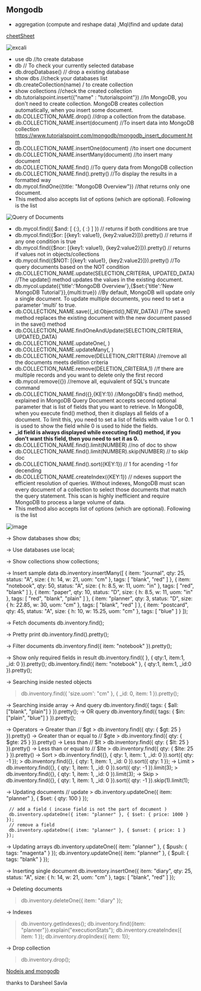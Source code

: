 ## Mongodb

- aggregation (compute and reshape data) ,Mql(find and update data)

[cheetSheet](https://www.mongodb.com/developer/quickstart/cheat-sheet/)

![excali](https://user-images.githubusercontent.com/63317955/125098955-25293900-e0f5-11eb-970d-62d7ca54ddb7.png)

-   use db //to create database
-   db // To check your currently selected database
-   db.dropDatabase() // drop a existing database
-   show dbs //check your databases list
-   db.createCollection(name) / to create collection
-   show collections //check the created collection
-   db.tutorialspoint.insert({"name" : "tutorialspoint"}) //In MongoDB, you don't need to create collection. MongoDB creates collection automatically, when you insert some document.
-   db.COLLECTION_NAME.drop() //drop a collection from the database.
-   db.COLLECTION_NAME.insert(document) //To insert data into MongoDB collection https://www.tutorialspoint.com/mongodb/mongodb_insert_document.htm
-   db.COLLECTION_NAME.insertOne(document) //to insert one document
-   db.COLLECTION_NAME.insertMany(document) //to insert many document
-   db.COLLECTION_NAME.find() //To query data from MongoDB collection
-   db.COLLECTION_NAME.find().pretty() //To display the results in a formatted way
-   db.mycol.findOne({title: "MongoDB Overview"}) //that returns only one document.
-   This method also accepts list of options (which are optional). Following is the list

![Query of Documents](https://user-images.githubusercontent.com/63317955/123526246-22414800-d6f4-11eb-9c74-0e1737f3605b.png)

-   db.mycol.find({ $and: [ {<key1>:<value1>}, { <key2>:<value2>} ] }) // returns if both conditions are true
-   db.mycol.find({$or: [{key1: value1}, {key2:value2}]}).pretty() // returns if any one condition is true
-   db.mycol.find({$nor: [{key1: value1}, {key2:value2}]}).pretty() // returns if values not in objects/collections
-   db.mycol.find({$NOT: [{key1: value1}, {key2:value2}]}).pretty() //To query documents based on the NOT condition
-   db.COLLECTION_NAME.update(SELECTION_CRITERIA, UPDATED_DATA) //The update() method updates the values in the existing document.
-   db.mycol.update({'title':'MongoDB Overview'},{$set:{'title':'New MongoDB Tutorial'}},{multi:true}) //By default, MongoDB will update only a single document. To update multiple documents, you need to set a parameter 'multi' to true.
-   db.COLLECTION_NAME.save({\_id:ObjectId(),NEW_DATA}) //The save() method replaces the existing document with the new document passed in the save() method
-   db.COLLECTION_NAME.findOneAndUpdate(SELECTIOIN_CRITERIA, UPDATED_DATA)
-   db.COLLECTION_NAME.updateOne(<filter>, <update>)
-   db.COLLECTION_NAME.updateMany(<filter>, <update>)
-   db.COLLECTION_NAME.remove(DELLETION_CRITTERIA) //remove all the documents meets dellition criteria
-   db.COLLECTION_NAME.remove(DELETION_CRITERIA,1) //f there are multiple records and you want to delete only the first record
-   db.mycol.remove({}) //remove all, equivalent of SQL's truncate command
-   db.COLLECTION_NAME.find({},{KEY:1}) //MongoDB's find() method, explained in MongoDB Query Document accepts second optional parameter that is list of fields that you want to retrieve. In MongoDB, when you execute find() method, then it displays all fields of a document. To limit this, you need to set a list of fields with value 1 or 0. 1 is used to show the field while 0 is used to hide the fields.
-   **\_id field is always displayed while executing find() method, if you don't want this field, then you need to set it as 0.**
-   db.COLLECTION_NAME.find().limit(NUMBER) //no of doc to show
-   db.COLLECTION_NAME.find().limit(NUMBER).skip(NUMBER) // to skip doc
-   db.COLLECTION_NAME.find().sort({KEY:1}) // 1 for acending -1 for decending
-   db.COLLECTION_NAME.createIndex({KEY:1}) // ndexes support the efficient resolution of queries. Without indexes, MongoDB must scan every document of a collection to select those documents that match the query statement. This scan is highly inefficient and require MongoDB to process a large volume of data.
-   This method also accepts list of options (which are optional). Following is the list

![image](https://user-images.githubusercontent.com/63317955/123527436-2c1b7900-d6fd-11eb-8dcd-9a6e72acc12a.png)

-> Show databases
show dbs;

-> Use databases
use local;

-> Show collections
show collections;

-> Insert sample data
db.inventory.insertMany([
{ item: "journal", qty: 25, status: "A", size: { h: 14, w: 21, uom: "cm" }, tags: [ "blank", "red" ] },
{ item: "notebook", qty: 50, status: "A", size: { h: 8.5, w: 11, uom: "in" }, tags: [ "red", "blank" ] },
{ item: "paper", qty: 10, status: "D", size: { h: 8.5, w: 11, uom: "in" }, tags: [ "red", "blank", "plain" ] },
{ item: "planner", qty: 3, status: "D", size: { h: 22.85, w: 30, uom: "cm" }, tags: [ "blank", "red" ] },
{ item: "postcard", qty: 45, status: "A", size: { h: 10, w: 15.25, uom: "cm" }, tags: [ "blue" ] }
]);

-> Fetch documents
db.inventory.find();

-> Pretty print
db.inventory.find().pretty();

-> Filter documents
db.inventory.find({ item: "notebook" }).pretty();

-> Show only required fields in result
db.inventory.find({ }, { qty:1, item:1, \_id: 0 }).pretty();
db.inventory.find({ item: "notebook" }, { qty:1, item:1, \_id:0 }).pretty();

-> Searching inside nested objects

> db.inventory.find({ 'size.uom': "cm" }, { \_id: 0, item: 1 }).pretty();

-> Searching inside array
-> And query
db.inventory.find({ tags: { $all: ["blank", "plain"] } }).pretty();
-> OR query
db.inventory.find({ tags: { $in: ["plain", "blue"] } }).pretty();

-> Operators
-> Greater than // $gt > db.inventory.find({ qty: { $gt: 25 } }).pretty()
-> Greater than or equal to // $gte > db.inventory.find({ qty: { $gte: 25 } }).pretty()
-> Less than // $lt > db.inventory.find({ qty: { $lt: 25 } }).pretty()
-> Less than or equal to // $lte > db.inventory.find({ qty: { $lte: 25 } }).pretty()
-> Sort > db.inventory.find({}, { qty: 1, item: 1, \_id: 0 }).sort({ qty: -1 }); > db.inventory.find({}, { qty: 1, item: 1, \_id: 0 }).sort({ qty: 1 });
-> Limit > db.inventory.find({}, { qty: 1, item: 1, \_id: 0 }).sort({ qty: -1 }).limit(3); > db.inventory.find({}, { qty: 1, item: 1, \_id: 0 }).limit(3);
-> Skip > db.inventory.find({}, { qty: 1, item: 1, \_id: 0 }).sort({ qty: -1 }).skip(1).limit(1);

-> Updating documents
// update > db.inventory.updateOne({ item: "planner" }, { $set: { qty: 100 } });

     // add a field ( incase field is not the part of document )
     db.inventory.updateOne({ item: "planner" }, { $set: { price: 1000 } });
     // remove a field
     db.inventory.updateOne({ item: "planner" }, { $unset: { price: 1 } });

-> Updating arrays
db.inventory.updateOne({ item: "planner" }, { $push: { tags: "magenta" } });
db.inventory.updateOne({ item: "planner" }, { $pull: { tags: "blank" } });

-> Inserting single document
db.inventory.insertOne({ item: "diary", qty: 25, status: "A", size: { h: 14, w: 21, uom: "cm" }, tags: [ "blank", "red" ] });

-> Deleting documents

> db.inventory.deleteOne({ item: "diary" });

-> Indexes

> db.inventory.getIndexes();
> db.inventory.find({item: "planner"}).explain("executionStats");
> db.inventory.createIndex({ item: 1 });
> db.inventory.dropIndex({ item: 1});

-> Drop collection

> db.inventory.drop();

[Nodejs and mongodb](https://www.js-tutorials.com/nodejs-tutorial/crud-operations-using-nodejs-express-mongodb-mongoose/)

thanks to Darsheel Savla
